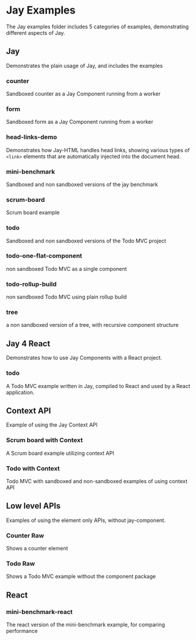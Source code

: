 # Jay Examples

The Jay examples folder includes 5 categories of examples, demonstrating different aspects of Jay.

## Jay

Demonstrates the plain usage of Jay, and includes the examples

### counter

Sandboxed counter as a Jay Component running from a worker

### form

Sandboxed form as a Jay Component running from a worker

### head-links-demo

Demonstrates how Jay-HTML handles head links, showing various types of `<link>` elements that are automatically injected into the document head.

### mini-benchmark

Sandboxed and non sandboxed versions of the jay benchmark

### scrum-board

Scrum board example

### todo

Sandboxed and non sandboxed versions of the Todo MVC project

### todo-one-flat-component

non sandboxed Todo MVC as a single component

### todo-rollup-build

non sandboxed Todo MVC using plain rollup build

### tree

a non sandboxed version of a tree, with recursive component structure

## Jay 4 React

Demonstrates how to use Jay Components with a React project.

### todo

A Todo MVC example written in Jay, compiled to React and used by a React application.

## Context API

Example of using the Jay Context API

### Scrum board with Context

A Scrum board example utilizing context API

### Todo with Context

Todo MVC with sandboxed and non-sandboxed examples of using context API

## Low level APIs

Examples of using the element only APIs, without jay-component.

### Counter Raw

Shows a counter element

### Todo Raw

Shows a Todo MVC example without the component package

## React

### mini-benchmark-react

The react version of the mini-benchmark example, for comparing performance
